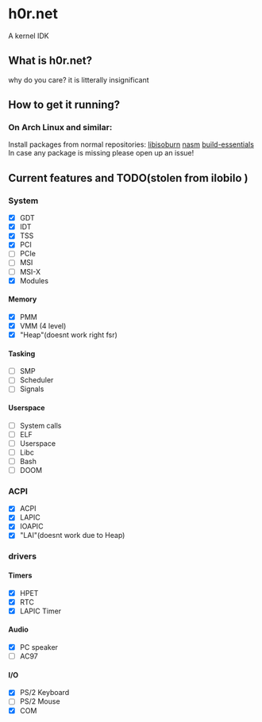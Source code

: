 
# h0r.net
A kernel IDK

## What is h0r.net?
why do you care? it is litterally insignificant
## How to get it running?
### On Arch Linux and similar:
  Install packages from normal repositories: [libisoburn](https://archlinux.org/packages/extra/x86_64/libisoburn/) [nasm](https://archlinux.org/packages/extra/x86_64/nasm/)
 [build-essentials](https://archlinux.org/packages/extra/x86_64/build-essentials/)</br>
In case any package is missing please open up an issue!

## Current features and TODO(stolen from  ilobilo )

### System
- [x] GDT
- [x] IDT
- [X] TSS
- [x] PCI
- [ ] PCIe
- [ ] MSI
- [ ] MSI-X
- [x] Modules
#### Memory
- [x] PMM
- [x] VMM (4 level)
- [x] "Heap"(doesnt work right fsr)
#### Tasking
- [ ] SMP
- [ ] Scheduler
- [ ] Signals
#### Userspace
- [ ] System calls
- [ ] ELF
- [ ] Userspace
- [ ] Libc
- [ ] Bash
- [ ] DOOM
### ACPI
- [X] ACPI
- [x] LAPIC
- [x] IOAPIC
- [x] "LAI"(doesnt work due to Heap)

### drivers
#### Timers
- [x] HPET
- [x] RTC
- [x] LAPIC Timer
#### Audio
- [x] PC speaker
- [ ] AC97
#### I/O
- [x] PS/2 Keyboard
- [ ] PS/2 Mouse
- [x] COM
<!--
#### Storage
- [ ] IDE
- [ ] SATA
- [ ] NVMe
#### Network
- [ ] RTL8139
- [ ] RTL8169
- [ ] E1000
#### USB
- [ ] UHCI
- [ ] OHCI
- [ ] EHCI
- [ ] XHCI 
#### Network
- [ ] Ethernet
- [ ] ARP
- [ ] IPv4
- [ ] ICMPv4
- [ ] TCP
- [ ] UDP
- [ ] DHCP
- [ ] HTTP
- [ ] Telnet
- [ ] SSL
- [ ] Or just LWIP
#### Partition tables
- [ ] MBR
- [ ] GPT 
#### Filesystems
- [ ] VFS
- [ ] TMPFS
- [ ] DEVTMPFS
- [ ] PROCFS
- [ ] SYSFS
- [ ] USTAR
- [ ] ILAR
- [ ] Ext2
- [ ] Fat32
- [ ] ISO9660
- [ ] NTFS
-->

